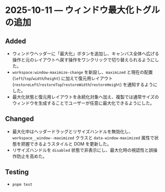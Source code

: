 # 2025-10-11 — ウィンドウ最大化トグルの追加

## Added
- ウィンドウヘッダーに「最大化」ボタンを追加し、キャンバス全体へ広げる操作と元のレイアウトへ戻す操作をワンクリックで切り替えられるようにした。
- `workspace:window-maximize-change` を新設し、`maximized` と現在の配置 (`left`/`top`/`width`/`height`) に加えて復元用レイアウト (`restoreLeft`/`restoreTop`/`restoreWidth`/`restoreHeight`) を通知するようにした。
- 最大化状態と復元用レイアウトを永続化対象へ加え、複製では通常サイズのウィンドウを生成することでユーザーが任意に最大化できるようにした。

## Changed
- 最大化中はヘッダードラッグとリサイズハンドルを無効化し、`workspace__window--maximized` クラスと `data-window-maximized` 属性で状態を把握できるようスタイルと DOM を更新した。
- リサイズハンドルを `disabled` 状態で非表示にし、最大化時の視認性と誤操作防止を高めた。

## Testing
- `pnpm test`
